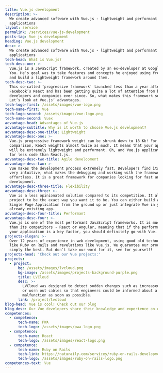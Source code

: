 ```yaml
---
title: Vue.js development
description: >-
  We create advanced software with Vue.js - lightweight and performant
  applications
layout: service
permalink: /services/vue-js-development
posts-tag: Vue js development
heading: Vue.js development
desc: >-
  We create advanced software with Vue.js - lightweight and performant
  applications
tech-head: What is Vue.js?
tech-desc-one: >-
  Vue.js is a JavaScript framework, created by an ex-developer at Google - Evan
  You. He’s goal was to take features and concepts he enjoyed using from Angular
  and build a lightweight framework around them.
tech-desc-two: >-
  This so-called ‘progressive framework’ launched less than a year after
  Facebook’s React and has been getting quite a lot of attention from both
  developers and companies ever since. So, what makes this framework so special?
  Let’s look at Vue.js’ advantages.
tech-logo-first: /assets/images/vue-logo.png
tech-name-first: Vue
tech-logo-second: /assets/images/vue-logo.png
tech-name-second: Vuex
advantage-head: Advantages of Vue.js
advantage-subtitle: Why is it worth to choose Vue.js development?
advantage-desc-one-title: Lightweight
advantage-desc-one: >-
  Vue.js progressive framework weight can be shrunk down to 18 Kb! For
  comparison, React weights almost twice as much. It means that your application
  will be extremely lightweight and performant. Oh, and Vue.js applications take
  far less code than React.js.
advantage-desc-two-title: Agile development
advantage-desc-two: >-
  Vue makes the development process extremely fast. Developers find its syntax
  very intuitive, what makes the debugging and working with the framework
  effortless. It is a great framework for companies looking for fast and smooth
  development.
advantage-desc-three-title: Flexibility
advantage-desc-three: >-
  Vue is a less opinionated solution compared to its competition. It allows your
  project to be the exact way you want it to be. You can either build an entire
  Single Page Application from the ground up or just integrate Vue in your
  already existing app.
advantage-desc-four-title: Performant
advantage-desc-four: >-
  Vue.js is one of the most performant JavaScript frameworks. It is much faster
  than its competitors - React or Angular, meaning that if the performance of
  your application is a key factor, you should definitely go with Vue.
projects-slogan: >-
  Over 12 years of experience in web development, using good old technologies
  like Ruby on Rails and revelations like Vue.js. We guarantee our products are
  simply the best. But don’t take our word for it, see for yourself!
projects-head: 'Check out our Vue projects:'
projects:
  - project:
      bg: /assets/images/lvcloud.png
      bg-image: /assets/images/projects-background-purple.png
      title: LVCloud
      desc: >-
        LVCloud was designed to detect sudden changes such as increased humidity
        or worn out cables so that engineers could be informed about a possible
        malfunction as soon as possible.
      link: /project/lvcloud
blog-head: Vue is cool! Check out our blog
blog-desc: Our Vue developers share their knowledge and experience on our blog.
competences:
  - competence:
      tech-name: PWA
      tech-logo: /assets/images/pwa-logo.png
  - competence:
      tech-name: React
      tech-logo: /assets/images/react-logo.png
  - competence:
      tech-name: Ruby on Rails
      tech-link: https://naturaily.com/services/ruby-on-rails-development
      tech-logo: /assets/images/ruby-on-rails-logo.png
competences-text: Vue
---
```

